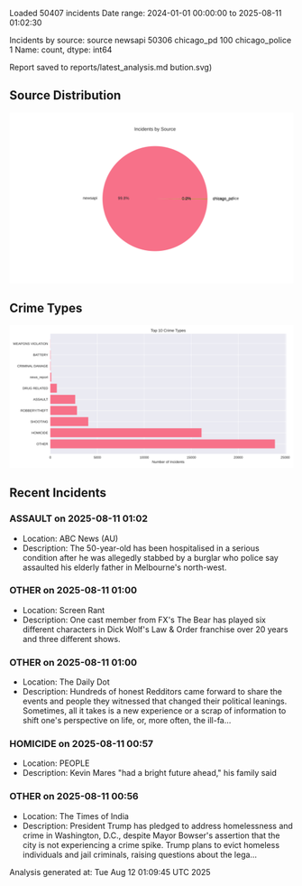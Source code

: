 
Loaded 50407 incidents
Date range: 2024-01-01 00:00:00 to 2025-08-11 01:02:30

Incidents by source:
source
newsapi           50306
chicago_pd          100
chicago_police        1
Name: count, dtype: int64

Report saved to reports/latest_analysis.md
bution.svg)

## Source Distribution
![Source Distribution](images/source_distribution.svg)

## Crime Types
![Crime Types](images/crime_types.svg)

## Recent Incidents

### ASSAULT on 2025-08-11 01:02
- Location: ABC News (AU)
- Description: The 50-year-old has been hospitalised in a serious condition after he was allegedly stabbed by a burglar who police say assaulted his elderly father in Melbourne's north-west.


### OTHER on 2025-08-11 01:00
- Location: Screen Rant
- Description: One cast member from FX&#039;s The Bear has played six different characters in Dick Wolf&#039;s Law &amp; Order franchise over 20 years and three different shows.


### OTHER on 2025-08-11 01:00
- Location: The Daily Dot
- Description: Hundreds of honest Redditors came forward to share the events and people they witnessed that changed their political leanings. Sometimes, all it takes is a new experience or a scrap of information to shift one's perspective on life, or, more often, the ill-fa…


### HOMICIDE on 2025-08-11 00:57
- Location: PEOPLE
- Description: Kevin Mares "had a bright future ahead," his family said


### OTHER on 2025-08-11 00:56
- Location: The Times of India
- Description: President Trump has pledged to address homelessness and crime in Washington, D.C., despite Mayor Bowser's assertion that the city is not experiencing a crime spike. Trump plans to evict homeless individuals and jail criminals, raising questions about the lega…

Analysis generated at: Tue Aug 12 01:09:45 UTC 2025
